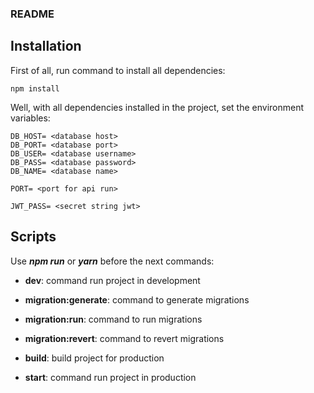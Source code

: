 ### README

## Installation

First of all, run command to install all dependencies:

```
npm install
```
Well, with all dependencies installed in the project, set the environment variables:

```
DB_HOST= <database host>
DB_PORT= <database port>
DB_USER= <database username>
DB_PASS= <database password>
DB_NAME= <database name>

PORT= <port for api run>

JWT_PASS= <secret string jwt>
```
## Scripts

Use ***npm run*** or ***yarn*** before the next commands: 

- **dev**: command run project in development

- **migration:generate**: command to generate migrations

- **migration:run**: command to run migrations

- **migration:revert**: command to revert migrations

- **build**: build project for production

- **start**: command run project in production